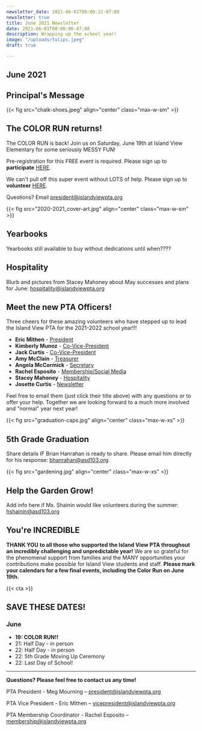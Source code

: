 ```yaml
---
newsletter_date: 2021-06-01T00:00:22-07:00
newsletter: true
title: June 2021 Newsletter
date: 2021-06-01T00:00:00-07:00
description: Wrapping up the school year!
image: "/uploads/tulips.jpeg"
draft: true

---
```

## June 2021

## Principal's Message

{{< fig src="chalk-shoes.jpeg" align="center" class="max-w-sm" >}}

## The COLOR RUN returns!

The COLOR RUN is back! Join us on Saturday, June 19th at Island View Elementary for some seriously MESSY FUN!

Pre-registration for this FREE event is required. Please sign up to **participate** [HERE](https://www.islandviewpta.org/colorrun "here").

We can't pull off this super event without LOTS of help. Please sign up to **volunteer** [HERE](https://forms.gle/KLuzByabFTgcaVb66 "here").

Questions? Email president@islandviewpta.org

{{< fig src="2020-2021_cover-art.jpg" align="center" class="max-w-sm" >}}

## Yearbooks

Yearbooks still available to buy without dedications until when????

## Hospitality

Blurb and pictures from Stacey Mahoney about May successes and plans for June: hospitality@islandviewpta.org

## Meet the new PTA Officers!

Three cheers for these amazing volunteers who have stepped up to lead the Island View PTA for the 2021-2022 school year!!!

* **Eric Mithen** - [President](mailto:president@islandviewpta.org)
* **Kimberly Munoz** - [Co-Vice-President](mailto:vicepresident@islandviewpta.org)
* **Jack Curtis** - [Co-Vice-President](mailto:vicepresident@islandviewpta.org)
* **Amy McClain** - [Treasurer](mailto:treasurer@islandviewpta.org)
* **Angela McCormick** - [Secretary](mailto:secretary@islandviewpta.org)
* **Rachel Esposito** - [Membership/Social Media](mailto:membership@islandviewpta.org)
* **Stacey Mahoney** - [Hospitality](mailto:hospitality@islandviewpta.org)
* **Josette Curtis** - [Newsletter](mailto:newsletter@islandviewpta.org)

Feel free to email them (just click their title above) with any questions or to offer your help.  Together we are looking forward to a much more involved and "normal" year next year!

{{< fig src="graduation-caps.jpg" align="center" class="max-w-xs" >}}

## 5th Grade Graduation

Share details IF Brian Hanrahan is ready to share.  Please email him directly for his response:  bhanrahan@asd103.org

{{< fig src="gardening.jpg" align="center" class="max-w-xs" >}}

## Help the Garden Grow!

Add info here if Ms. Shainin would like volunteers during the summer: hshainin@asd103.org

## You're INCREDIBLE

**THANK YOU** **to all those who supported the Island View PTA throughout an incredibly challenging and unpredictable year!** We are so grateful for the phenomenal support from families and the MANY opportunities your contributions make possible for Island View students and staff. **Please mark your calendars for a few final events, including the Color Run on June 19th.**

{{< cta >}}

## SAVE THESE DATES!

### June

* **19:  COLOR RUN!!**
* 21:  Half Day - in person
* 22:  Half Day - in person
* 22:  5th Grade Moving Up Ceremony
* 22:  Last Day of School!

***

**Questions? Please feel free to contact us any time!**

PTA President - Meg Mourning – [president@islandviewpta.org](mailto:president@islandviewpta.org)

PTA Vice President - Eric Mithen – [vicepresident@islandviewpta.org](mailto:vicepresident@islandviewpta.org)

PTA Membership Coordinator - Rachel Esposito – [membership@islandviewpta.org](mailto:membership@islandviewpta.org)